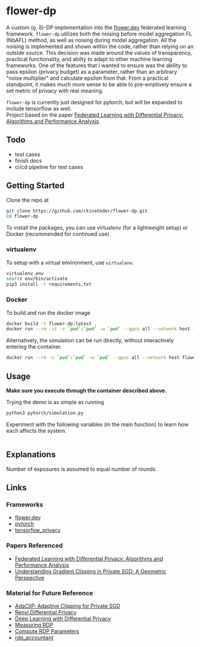 # flower-dp

A custom (ǫ, δ)-DP implementation into the [flower.dev](https://flower.dev/) federated learning framework. `flower-dp` utilizes both the noising before model aggregation FL (NbAFL) method, as well as noising during model aggregation. All the noising is implemented and shown within the code, rather than relying on an outside source. This decision was made around the values of transparency, practical functionality, and abilty to adapt to other machine learning frameworks. One of the features that I wanted to ensure was the ability to pass epsilon (privacy budget) as a parameter, rather than an arbitrary "noise multiplier" and calculate epsilon from that. From a practical standpoint, it makes much more sense to be able to pre-emptively ensure a set metric of privacy with real meaning.

`flower-dp` is currently just designed for pytorch, but will be expanded to include tensorflow as well.  
Project based on the paper [Federated Learning with Differential Privacy: Algorithms and Performance Analysis](https://doi.org/10.48550/arXiv.1911.00222).

## Todo

- test cases
- finish docs
- ci/cd pipeline for test cases
## Getting Started

Clone the repo at

```bash
git clone https://github.com/ckinateder/flower-dp.git
cd flower-dp
```

To install the packages, you can use virtualenv (for a lightweight setup) or Docker (recommended for continued use).

### virtualenv

To setup with a virtual environment, use `virtualenv`.

```bash
virtualenv env
source env/bin/activate
pip3 install -r requirements.txt
```

### Docker

To build and run the docker image

```bash
docker build -t flower-dp:latest .
docker run --rm -it -v `pwd`:`pwd` -w `pwd` --gpus all --network host flower-dp:latest bash
```

Alternatively, the simulation can be run directly, without interactively entering the container.

```bash
docker run --rm -v `pwd`:`pwd` -w `pwd` --gpus all --network host flower-dp:latest python3 pytorch/simulation.py
```

## Usage

**Make sure you execute through the container described above.**  

Trying the demo is as simple as running

```bash
python3 pytorch/simulation.py
```

Experiment with the following variables (in the main function) to learn how each affects the system.

```python

```

## Explanations

Number of exposures is assumed to equal number of rounds.

## Links

### Frameworks

- [flower.dev](https://flower.dev/)
- [pytorch](https://pytorch.org/)
- [tensorfow_privacy](https://www.tensorflow.org/responsible_ai/privacy/guide)

### Papers Referenced

- [Federated Learning with Differential Privacy: Algorithms and Performance Analysis](https://doi.org/10.48550/arXiv.1911.00222)
- [Understanding Gradient Clipping in Private SGD: A Geometric Perspective](https://proceedings.neurips.cc/paper/2020/file/9ecff5455677b38d19f49ce658ef0608-Paper.pdf)

### Material for Future Reference

- [AdaCliP: Adaptive Clipping for Private SGD](https://doi.org/10.48550/arXiv.1908.07643)
- [Renyi Differential Privacy](https://arxiv.org/abs/1702.07476v3)
- [Deep Learning with Differential Privacy](https://arxiv.org/abs/1607.00133)
- [Measuring RDP](https://www.tensorflow.org/responsible_ai/privacy/guide/measure_privacy)
- [Compute RDP Parameters](https://www.tensorflow.org/responsible_ai/privacy/tutorials/classification_privacy)
- [rdp_accountant](https://github.com/tensorflow/privacy/blob/master/tensorflow_privacy/privacy/analysis/rdp_accountant.py)